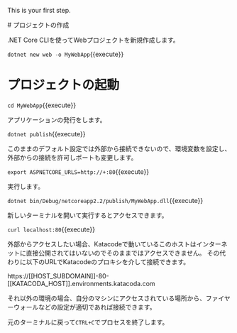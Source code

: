 This is your first step.

# プロジェクトの作成

.NET Core CLIを使ってWebプロジェクトを新規作成します。

`dotnet new web -o MyWebApp`{{execute}}

# プロジェクトの起動

`cd MyWebApp`{{execute}}

アプリケーションの発行をします。

`dotnet publish`{{execute}}

このままのデフォルト設定では外部から接続できないので、環境変数を設定し、外部からの接続を許可しポートも変更します。

`export ASPNETCORE_URLS=http://+:80`{{execute}}

実行します。

`dotnet bin/Debug/netcoreapp2.2/publish/MyWebApp.dll`{{execute}}

新しいターミナルを開いて実行するとアクセスできます。

`curl localhost:80`{{execute}}

外部からアクセスしたい場合、Katacodeで動いているこのホストはインターネットに直接公開されてはいないのでそのままではアクセスできません。
その代わりに以下のURLでKatacodeのプロキシを介して接続できます。

https://[[HOST_SUBDOMAIN]]-80-[[KATACODA_HOST]].environments.katacoda.com

それ以外の環境の場合、自分のマシンにアクセスされている場所から、ファイヤーウォールなどの設定が適切であれば接続できます。

元のターミナルに戻って`CTRL+C`でプロセスを終了します。